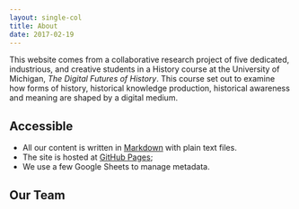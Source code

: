 ```yaml
---
layout: single-col
title: About
date: 2017-02-19
---
```


This website comes from a collaborative research project of five dedicated, industrious, and creative students in a History course at the University of Michigan, _The Digital Futures of History_. This course set out to examine how forms of history, historical knowledge production, historical awareness and meaning are shaped by a digital medium.

## Accessible

- All our content is written in [Markdown](https://daringfireball.net/projects/markdown/syntax) with plain text files.
- The site is hosted at [GitHub Pages](https://github.com/umich-hist-399/campus-histories);
- We use a few Google Sheets to manage metadata.

## Our Team
<!--
<img class="headshot" src="images/headshots/sarah-henzlik.jpg">
**Sarah Henzlik** is a junior in the College of Literature, Science and the Arts majoring in Communication Studies with a minor in the History of Art. Originally from the Chicago area, she is interested in ways of conveying complex histories in accessible ways, particularly on mobile platforms.
-->

<!-- Our extensive bibliography can be found on our bibliography page; most historical material came from the [Bentley Historical Library](http://bentley.umich.edu/).
-->

